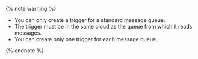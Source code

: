 {% note warning %}

* You can only create a trigger for a standard message queue.
* The trigger must be in the same cloud as the queue from which it reads messages.
* You can create only one trigger for each message queue.

{% endnote %}
